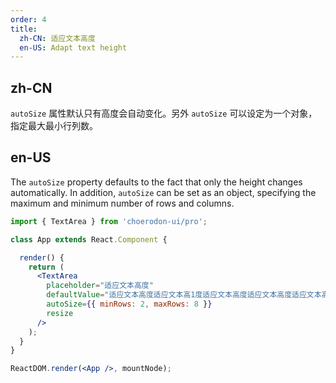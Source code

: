 ```yaml
---
order: 4
title:
  zh-CN: 适应文本高度
  en-US: Adapt text height
---
```


## zh-CN

`autoSize` 属性默认只有高度会自动变化。另外 `autoSize` 可以设定为一个对象，指定最大最小行列数。

## en-US

The `autoSize` property defaults to the fact that only the height changes automatically. In addition, `autoSize` can be set as an object, specifying the maximum and minimum number of rows and columns.

```jsx
import { TextArea } from 'choerodon-ui/pro';

class App extends React.Component {

  render() {
    return (
      <TextArea
        placeholder="适应文本高度"
        defaultValue="适应文本高度适应文本高1度适应文本高度适应文本高度适应文本高度适应文本高度适应文本高度适应文本高度适应文本高度适应文本高度适应文本高度适应文本高度适应文本高度应文本高度适应文本应文本高度适应文本应文本高度适应文本应文本高度适应文本"
        autoSize={{ minRows: 2, maxRows: 8 }}
        resize
      />
    );
  }
}

ReactDOM.render(<App />, mountNode);
```
